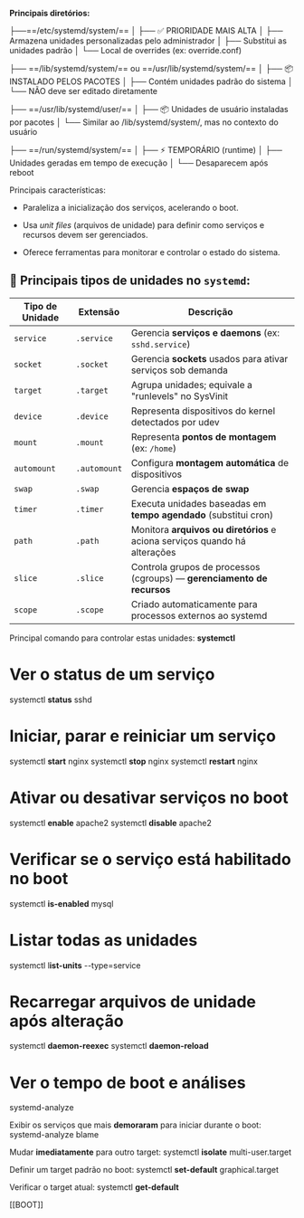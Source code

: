 
**Principais diretórios:**

├──==/etc/systemd/system/==
│   ├── ✅ PRIORIDADE MAIS ALTA
│   ├── Armazena unidades personalizadas pelo administrador
│   ├── Substitui as unidades padrão
│   └── Local de overrides (ex: override.conf)

├── ==/lib/systemd/system/==   ou   ==/usr/lib/systemd/system/==
│   ├── 📦 INSTALADO PELOS PACOTES
│   ├── Contém unidades padrão do sistema
│   └── NÃO deve ser editado diretamente

├── ==/usr/lib/systemd/user/==
│   ├── 📦 Unidades de usuário instaladas por pacotes
│   └── Similar ao /lib/systemd/system/, mas no contexto do usuário

├── ==/run/systemd/system/==
│   ├── ⚡ TEMPORÁRIO (runtime)
│   ├── Unidades geradas em tempo de execução
│   └── Desaparecem após reboot

Principais características:

- Paraleliza a inicialização dos serviços, acelerando o boot.
    
- Usa _unit files_ (arquivos de unidade) para definir como serviços e recursos devem ser gerenciados.
    
- Oferece ferramentas para monitorar e controlar o estado do sistema.

## 🧩 **Principais tipos de unidades no `systemd`:**

| **Tipo de Unidade** | **Extensão** | **Descrição**                                                              |
| ------------------- | ------------ | -------------------------------------------------------------------------- |
| `service`           | `.service`   | Gerencia **serviços e daemons** (ex: `sshd.service`)                       |
| `socket`            | `.socket`    | Gerencia **sockets** usados para ativar serviços sob demanda               |
| `target`            | `.target`    | Agrupa unidades; equivale a "runlevels" no SysVinit                        |
| `device`            | `.device`    | Representa dispositivos do kernel detectados por udev                      |
| `mount`             | `.mount`     | Representa **pontos de montagem** (ex: `/home`)                            |
| `automount`         | `.automount` | Configura **montagem automática** de dispositivos                          |
| `swap`              | `.swap`      | Gerencia **espaços de swap**                                               |
| `timer`             | `.timer`     | Executa unidades baseadas em **tempo agendado** (substitui cron)           |
| `path`              | `.path`      | Monitora **arquivos ou diretórios** e aciona serviços quando há alterações |
| `slice`             | `.slice`     | Controla grupos de processos (cgroups) — **gerenciamento de recursos**     |
| `scope`             | `.scope`     | Criado automaticamente para processos externos ao systemd                  |

Principal comando para controlar estas unidades:
**systemctl**

# Ver o status de um serviço
systemctl **status** sshd

# Iniciar, parar e reiniciar um serviço
systemctl **start** nginx
systemctl **stop** nginx
systemctl **restart** nginx

# Ativar ou desativar serviços no boot
systemctl **enable** apache2
systemctl **disable** apache2

# Verificar se o serviço está habilitado no boot
systemctl **is-enabled** mysql

# Listar todas as unidades
systemctl l**ist-units** --type=service

# Recarregar arquivos de unidade após alteração
systemctl **daemon-reexec**
systemctl **daemon-reload**

# Ver o tempo de boot e análises
systemd-analyze

Exibir os serviços que mais **demoraram** para iniciar durante o boot:
systemd-analyze blame


Mudar **imediatamente** para outro target:
systemctl **isolate** multi-user.target

Definir um target padrão no boot:
systemctl **set-default** graphical.target

Verificar o target atual:
systemctl **get-default**








[[BOOT]]

